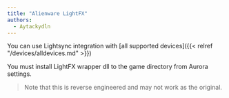 ```yaml
---
title: "Alienware LightFX"
authors:
  - Aytackydln
---
```


You can use Lightsync integration with [all supported devices]({{< relref "/devices/alldevices.md" >}})

You must install LightFX wrapper dll to the game directory from Aurora settings.

> Note that this is reverse engineered and may not work as the original.
